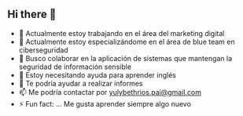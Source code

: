 ## Hi there 👋


- 🔭 Actualmente estoy trabajando en el área del marketing digital
- 🌱 Actualmente estoy especializándome en el área de blue team en ciberseguridad
- 👯 Busco colaborar en la aplicación de sistemas que mantengan la seguridad de información sensible 
- 🤔 Estoy necesitando ayuda para aprender inglés
- 💬 Te podría ayudar a realizar informes
- 📫 Me podría contactar por yulybethrios.pai@gmail.com
- ⚡ Fun fact: ... Me gusta aprender siempre algo nuevo
